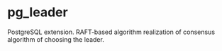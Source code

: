 # pg_leader
PostgreSQL extension. RAFT-based algorithm realization of consensus algorithm of choosing the leader.


